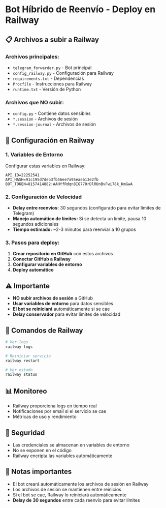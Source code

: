 # Bot Híbrido de Reenvío - Deploy en Railway

## 📋 Archivos a subir a Railway

### **Archivos principales:**
- `telegram_forwarder.py` - Bot principal
- `config_railway.py` - Configuración para Railway
- `requirements.txt` - Dependencias
- `Procfile` - Instrucciones para Railway
- `runtime.txt` - Versión de Python

### **Archivos que NO subir:**
- `config.py` - Contiene datos sensibles
- `*.session` - Archivos de sesión
- `*.session-journal` - Archivos de sesión

## 🔧 Configuración en Railway

### **1. Variables de Entorno**
Configurar estas variables en Railway:

```
API_ID=22252541
API_HASH=91c195d7deb3fb56ee7a95eaeb13e2fb
BOT_TOKEN=8157414882:AAHYfRdqn8IG770rDlROnBvFwi78k_KmGwA
```

### **2. Configuración de Velocidad**
- **Delay entre reenvíos:** 30 segundos (configurado para evitar límites de Telegram)
- **Manejo automático de límites:** Si se detecta un límite, pausa 10 segundos adicionales
- **Tiempo estimado:** ~2-3 minutos para reenviar a 10 grupos

### **3. Pasos para deploy:**

1. **Crear repositorio en GitHub** con estos archivos
2. **Conectar GitHub a Railway**
3. **Configurar variables de entorno**
4. **Deploy automático**

## ⚠️ Importante

- **NO subir archivos de sesión** a GitHub
- **Usar variables de entorno** para datos sensibles
- **El bot se reiniciará** automáticamente si se cae
- **Delay conservador** para evitar límites de velocidad

## 🚀 Comandos de Railway

```bash
# Ver logs
railway logs

# Reiniciar servicio
railway restart

# Ver estado
railway status
```

## 📊 Monitoreo

- Railway proporciona logs en tiempo real
- Notificaciones por email si el servicio se cae
- Métricas de uso y rendimiento

## 🔐 Seguridad

- Las credenciales se almacenan en variables de entorno
- No se exponen en el código
- Railway encripta las variables automáticamente

## 📝 Notas importantes

- El bot creará automáticamente los archivos de sesión en Railway
- Los archivos de sesión se mantienen entre reinicios
- Si el bot se cae, Railway lo reiniciará automáticamente
- **Delay de 30 segundos** entre cada reenvío para evitar límites 